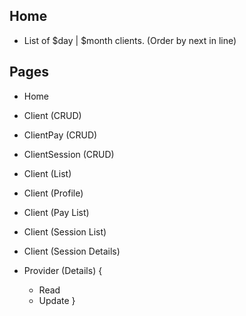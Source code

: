 ## Home
- List of $day | $month clients. (Order by next in line)

## Pages
- Home
- Client (CRUD)
- ClientPay (CRUD)
- ClientSession (CRUD)
- Client (List)
- Client (Profile)
- Client (Pay List)
- Client (Session List)
- Client (Session Details)

- Provider (Details) {
    - Read
    - Update
}